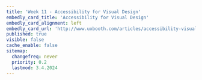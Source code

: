 ```yaml
---
title: 'Week 11 - Accessibility for Visual Design'
embedly_card_title: 'Accessibility for Visual Design'
embedly_card_alignment: left
embedly_card_url: 'http://www.uxbooth.com/articles/accessibility-visual-design/'
published: true
visible: false
cache_enable: false
sitemap:
  changefreq: never
  priority: 0.2
  lastmod: 3.4.2024
---
```

